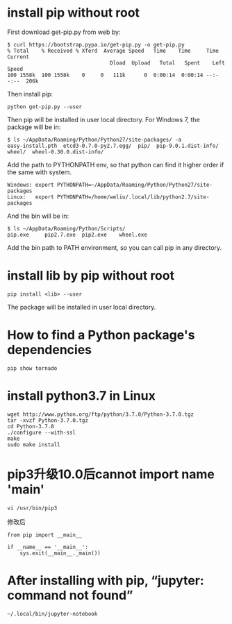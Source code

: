 # install pip without root
First download get-pip.py from web by:
```
$ curl https://bootstrap.pypa.io/get-pip.py -o get-pip.py
% Total    % Received % Xferd  Average Speed   Time    Time     Time  Current
                                 Dload  Upload   Total   Spent    Left  Speed
100 1558k  100 1558k    0     0   111k      0  0:00:14  0:00:14 --:--:--  206k
```
Then install pip:
```
python get-pip.py --user
```
Then pip will be installed in user local directory. For Windows 7, the package will be in:
```
$ ls ~/AppData/Roaming/Python/Python27/site-packages/ -a
easy-install.pth  etcd3-0.7.0-py2.7.egg/  pip/  pip-9.0.1.dist-info/  wheel/  wheel-0.30.0.dist-info/
```
Add the path to PYTHONPATH env, so that python can find it higher order if the same with system.
```
Windows: export PYTHONPATH=~/AppData/Roaming/Python/Python27/site-packages
Linux:   export PYTHONPATH=/home/weliu/.local/lib/python2.7/site-packages
```
And the bin will be in:
```
$ ls ~/AppData/Roaming/Python/Scripts/
pip.exe     pip2.7.exe  pip2.exe    wheel.exe
```
Add the bin path to PATH environment, so you can call pip in any directory.

# install lib by pip without root
```
pip install <lib> --user
```
The package will be installed in user local directory.

# How to find a Python package's dependencies
```
pip show tornado
```
# install python3.7 in Linux
```
wget http://www.python.org/ftp/python/3.7.0/Python-3.7.0.tgz
tar -xvzf Python-3.7.0.tgz
cd Python-3.7.0
./configure --with-ssl
make
sudo make install
```
# pip3升级10.0后cannot import name 'main'
```
vi /usr/bin/pip3
```
修改后
```
from pip import __main__

if __name__ == '__main__':
    sys.exit(__main__._main())
```
# After installing with pip, “jupyter: command not found”
```
~/.local/bin/jupyter-notebook
```
